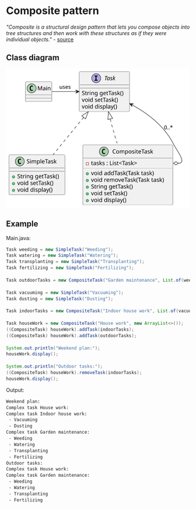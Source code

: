 # Composite pattern

*"Composite is a structural design pattern that lets you compose objects into tree structures and then work with these structures as if they were individual objects."* - [source](https://refactoring.guru/design-patterns/composite)

## Class diagram

![class-diagram](class-diagram.svg)


## Example

Main.java:

```java
Task weeding = new SimpleTask("Weeding");
Task watering = new SimpleTask("Watering");
Task transplanting = new SimpleTask("Transplanting");
Task fertilizing = new SimpleTask("Fertilizing");

Task outdoorTasks = new CompositeTask("Garden maintenance", List.of(weeding, watering, transplanting, fertilizing));

Task vacuuming = new SimpleTask("Vacuuming");
Task dusting = new SimpleTask("Dusting");

Task indoorTasks = new CompositeTask("Indoor house work", List.of(vacuuming, dusting));

Task houseWork = new CompositeTask("House work", new ArrayList<>());
((CompositeTask) houseWork).addTask(indoorTasks);
((CompositeTask) houseWork).addTask(outdoorTasks);

System.out.println("Weekend plan:");
houseWork.display();

System.out.println("Outdoor tasks:");
((CompositeTask) houseWork).removeTask(indoorTasks);
houseWork.display();
```
Output:

```bash
Weekend plan:
Complex task House work:
Complex task Indoor house work:
 - Vacuuming
 - Dusting
Complex task Garden maintenance:
 - Weeding
 - Watering
 - Transplanting
 - Fertilizing
Outdoor tasks:
Complex task House work:
Complex task Garden maintenance:
 - Weeding
 - Watering
 - Transplanting
 - Fertilizing
```